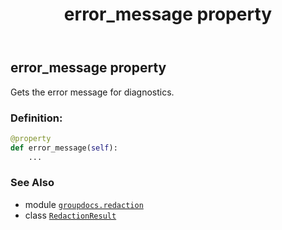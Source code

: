 ﻿---
title: error_message property
second_title: GroupDocs.Redaction for Python via .NET API References
description: 
type: docs
weight: 70
url: /python-net/groupdocs.redaction/redactionresult/error_message/
is_root: false
---

## error_message property


Gets the error message for diagnostics.
### Definition:
```python
@property
def error_message(self):
    ...
```

### See Also
* module [`groupdocs.redaction`](../../)
* class [`RedactionResult`](/redaction/python-net/groupdocs.redaction/redactionresult)
